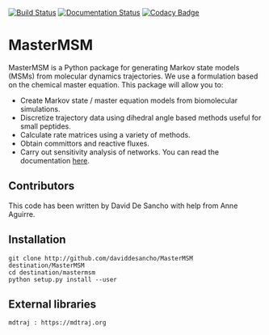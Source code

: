 [![Build Status](https://travis-ci.org/daviddesancho/MasterMSM.svg?branch=develop)](https://travis-ci.org/daviddesancho/MasterMSM)
[![Documentation Status](https://readthedocs.org/projects/mastermsm/badge/?version=develop)](https://mastermsm.readthedocs.io/en/develop/?badge=develop)
[![Codacy Badge](https://api.codacy.com/project/badge/Grade/facdc755bf3c4c269f55738117db4c38)](https://www.codacy.com/app/daviddesancho/MasterMSM?utm_source=github.com&amp;utm_medium=referral&amp;utm_content=daviddesancho/MasterMSM&amp;utm_campaign=Badge_Grade)

MasterMSM
=========
MasterMSM is a Python package for generating Markov state models (MSMs)
from molecular dynamics trajectories. We use a formulation based on 
the chemical master equation. This package will allow you to:

* Create Markov state / master equation models from biomolecular simulations.
* Discretize trajectory data using dihedral angle based methods useful
  for small peptides.
* Calculate rate matrices using a variety of methods.
* Obtain committors and reactive fluxes.
* Carry out sensitivity analysis of networks.
You can read the documentation [here](https://mastermsm.readthedocs.io).

Contributors
------------
This code has been written by David De Sancho with help from Anne Aguirre.

Installation
------------
    git clone http://github.com/daviddesancho/MasterMSM destination/MasterMSM
    cd destination/mastermsm
    python setup.py install --user

External libraries
------------------
    mdtraj : https://mdtraj.org
